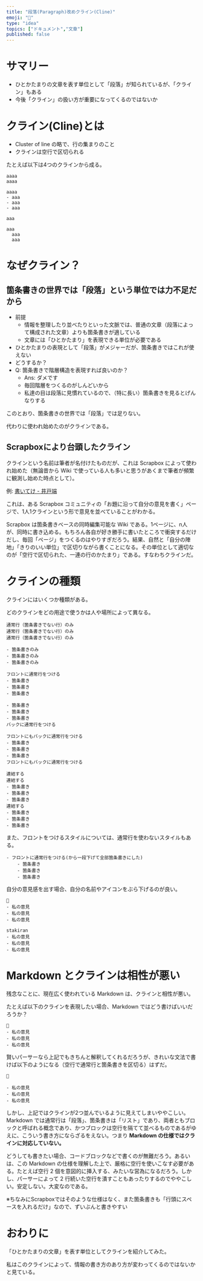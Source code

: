 ```yaml
---
title: "段落(Paragraph)改めクライン(Cline)"
emoji: "📝"
type: "idea"
topics: ["ドキュメント","文章"]
published: false
---
```


# サマリー
- ひとかたまりの文章を表す単位として「段落」が知られているが、「クライン」もある
- 今後「クライン」の扱い方が重要になってくるのではないか

# クライン(Cline)とは
- Cluster of line の略で、行の集まりのこと
- クラインは空行で区切られる

たとえば以下は4つのクラインから成る。

```
aaaa
aaaa

aaaa
- aaa
- aaa
- aaa

aaa

aaa
  aaa
  aaa
```

# なぜクライン？

## 箇条書きの世界では「段落」という単位では力不足だから
- 前提
    - 情報を整理したり並べたりといった文脈では、普通の文章（段落によって構成された文章）よりも箇条書きが適している
    - 文章には「ひとかたまり」を表現できる単位が必要である
-  ひとかたまりの表現として「段落」がメジャーだが、箇条書きではこれが使えない
- どうするか？
- Q: 箇条書きで階層構造を表現すれば良いのか？
    - Ans: ダメです
    - 毎回階層をつくるのがしんどいから
    - 私達の目は段落に見慣れているので、（特に長い）箇条書きを見るとげんなりする

このとおり、箇条書きの世界では「段落」では足りない。

代わりに使われ始めたのがクラインである。

## Scrapboxにより台頭したクライン
クラインという名前は筆者が名付けたものだが、これは Scrapbox によって使われ始めた（無論昔から Wiki で使っている人も多いと思うがあくまで筆者が頻繁に観測し始めた時点として）。

例: [書いてけ - 井戸端](https://scrapbox.io/villagepump/%E6%9B%B8%E3%81%84%E3%81%A6%E3%81%91)

これは、ある Scrapbox コミュニティの「お題に沿って自分の意見を書く」ページで、1人1クラインという形で意見を並べていることがわかる。

Scrapbox は箇条書きベースの同時編集可能な Wiki である。1ページに、n人が、同時に書き込める。もちろん各自が好き勝手に書いたところで衝突するだけだし、毎回「ページ」をつくるのはやりすぎだろう。結果、自然と「自分の陣地」「きりのいい単位」で区切りながら書くことになる。その単位として適切なのが「空行で区切られた、一連の行のかたまり」である。すなわちクラインだ。

# クラインの種類
クラインにはいくつか種類がある。

どのクラインをどの用途で使うかは人や場所によって異なる。

```
通常行（箇条書きでない行）のみ
通常行（箇条書きでない行）のみ
通常行（箇条書きでない行）のみ

- 箇条書きのみ
- 箇条書きのみ
- 箇条書きのみ

フロントに通常行をつける
- 箇条書き
- 箇条書き
- 箇条書き

- 箇条書き
- 箇条書き
- 箇条書き
バックに通常行をつける

フロントにもバックに通常行をつける
- 箇条書き
- 箇条書き
- 箇条書き
フロントにもバックに通常行をつける

連結する
連結する
- 箇条書き
- 箇条書き
- 箇条書き
連結する
- 箇条書き
- 箇条書き
- 箇条書き
```

また、フロントをつけるスタイルについては、通常行を使わないスタイルもある。

```
- フロントに通常行をつける(から一段下げて全部箇条書きにした)
    - 箇条書き
    - 箇条書き
    - 箇条書き
```

自分の意見感を出す場合、自分の名前やアイコンをぶら下げるのが良い。

```
🐰
- 私の意見
- 私の意見
- 私の意見

stakiran
- 私の意見
- 私の意見
- 私の意見
```

# Markdown とクラインは相性が悪い
残念なことに、現在広く使われている Markdown は、クラインと相性が悪い。

たとえば以下のクラインを表現したい場合、Markdown ではどう書けばいいだろうか？

```
🐰
- 私の意見
- 私の意見
- 私の意見
```

賢いパーサーなら上記でもきちんと解釈してくれるだろうが、きれいな文法で書けば以下のようになる（空行で通常行と箇条書きを区切る）はずだ。

```
🐰

- 私の意見
- 私の意見
- 私の意見
```

しかし、上記ではクラインが2つ並んでいるように見えてしまいややこしい。Markdown では通常行は「段落」、箇条書きは「リスト」であり、両者ともブロックと呼ばれる概念であり、かつブロックは空行を隔てて並べるものであるがゆえに、こういう書き方にならざるをえない。つまり **Markdown の仕様ではクラインに対応していない。**

どうしても書きたい場合、コードブロックなどで書くのが無難だろう。あるいは、この Markdown の仕様を理解した上で、厳格に空行を使いこなす必要がある。たとえば空行 2 個を意図的に挿入する、みたいな営為になるだろう。しかし、パーサーによって 2 行続いた空行を潰すこともあったりするのでややこしい。安定しない。大変なのである。

※ちなみにScrapboxではそのような仕様はなく、また箇条書きも「行頭にスペースを入れるだけ」なので、ずいぶんと書きやすい

# おわりに
「ひとかたまりの文章」を表す単位としてクラインを紹介してみた。

私はこのクラインによって、情報の書き方のあり方が変わってくるのではないかと見ている。

